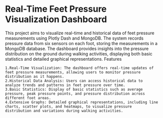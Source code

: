 # Real-Time Feet Pressure Visualization Dashboard

This project aims to visualize real-time and historical data of feet pressure measurements using Plotly Dash and MongoDB. The system records pressure data from six sensors on each foot, storing the measurements in a MongoDB database. The dashboard provides insights into the pressure distribution on the ground during walking activities, displaying both basic statistics and detailed graphical representations.
Features

    1.Real-Time Visualization: The dashboard offers real-time updates of feet pressure measurements, allowing users to monitor pressure distribution as it happens.
    2.Historical Data Analysis: Users can access historical data to analyze trends and patterns in feet pressure over time.
    3.Basic Statistics: Display of basic statistics such as average pressure, peak pressure points, and pressure distribution across different foot areas.
    4.Extensive Graphs: Detailed graphical representations, including line charts, scatter plots, and heatmaps, to visualize pressure distribution and variations during walking activities.

